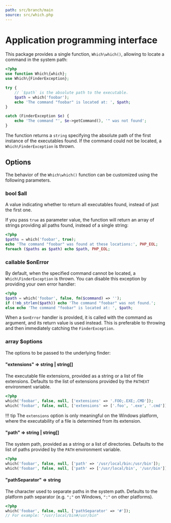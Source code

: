 ```yaml
---
path: src/branch/main
source: src/which.php
---
```


# Application programming interface
This package provides a single function, `Which\which()`, allowing to locate a command in the system path:

``` php
<?php
use function Which\{which};
use Which\{FinderException};

try {
	// `$path` is the absolute path to the executable.
	$path = which('foobar');
	echo 'The command "foobar" is located at: ', $path;
}

catch (FinderException $e) {
	echo 'The command "', $e->getCommand(), '" was not found';
}
```

The function returns a `string` specifying the absolute path of the first instance of the executables found.
If the command could not be located, a `Which\FinderException` is thrown.

## Options
The behavior of the `Which\which()` function can be customized using the following parameters.

### bool **$all**
A value indicating whether to return all executables found, instead of just the first one.

If you pass `true` as parameter value, the function will return an array of strings providing all paths found, instead of a single string:

``` php
<?php
$paths = which('foobar', true);
echo 'The command "foobar" was found at these locations:', PHP_EOL;
foreach ($paths as $path) echo $path, PHP_EOL;
```

### callable **$onError**
By default, when the specified command cannot be located, a `Which\FinderException` is thrown. You can disable this exception by providing your own error handler:

``` php
<?php
$path = which('foobar', false, fn($command) => '');
if (!mb_strlen($path)) echo 'The command "foobar" was not found.';
else echo 'The command "foobar" is located at: ', $path;
```

When a `$onError` handler is provided, it is called with the command as argument, and its return value is used instead. This is preferable to throwing and then immediately catching the `FinderException`.

### array **$options**
The options to be passed to the underlying finder:

#### "extensions" => string | string[]
The executable file extensions, provided as a string or a list of file extensions. Defaults to the list of extensions provided by the `PATHEXT` environment variable.

``` php
<?php
which('foobar', false, null, ['extensions' => '.FOO;.EXE;.CMD']);
which('foobar', false, null, ['extensions' => ['.foo', '.exe', '.cmd']]);
```

!!! tip
	The `extensions` option is only meaningful on the Windows platform, where the executability of a file is determined from its extension.

#### "path" => string | string[]
The system path, provided as a string or a list of directories. Defaults to the list of paths provided by the `PATH` environment variable.

``` php
<?php
which('foobar', false, null, ['path' => '/usr/local/bin:/usr/bin']);
which('foobar', false, null, ['path' => ['/usr/local/bin', '/usr/bin']]);
```

#### "pathSeparator" => string
The character used to separate paths in the system path. Defaults to the platform path separator (e.g. `";"` on Windows, `":"` on other platforms).

``` php
<?php
which('foobar', false, null, ['pathSeparator' => '#']);
// For example: "/usr/local/bin#/usr/bin"
```
